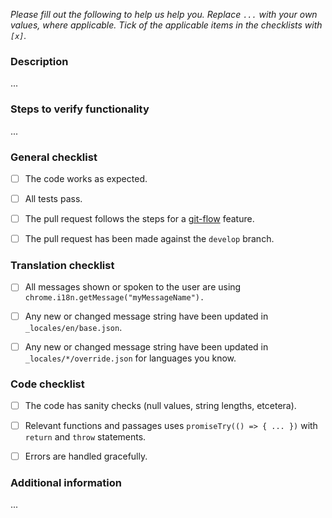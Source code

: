 *Please fill out the following to help us help you. Replace `...` with your own values, where applicable. Tick of the applicable items in the checklists with `[x]`.*



### Description

...



### Steps to verify functionality

...



### General checklist

- [ ] The code works as expected.
- [ ] All tests pass.
- [ ] The pull request follows the steps for a [git-flow](https://danielkummer.github.io/git-flow-cheatsheet/) feature.
- [ ] The pull request has been made against the `develop` branch.



### Translation checklist

- [ ] All messages shown or spoken to the user are using `chrome.i18n.getMessage("myMessageName").`
- [ ] Any new or changed message string have been updated in `_locales/en/base.json`.
- [ ] Any new or changed message string have been updated in `_locales/*/override.json` for languages you know.



### Code checklist

- [ ] The code has sanity checks (null values, string lengths, etcetera).
- [ ] Relevant functions and passages uses `promiseTry(() => { ... })` with `return` and `throw` statements.
- [ ] Errors are handled gracefully.



### Additional information

...
